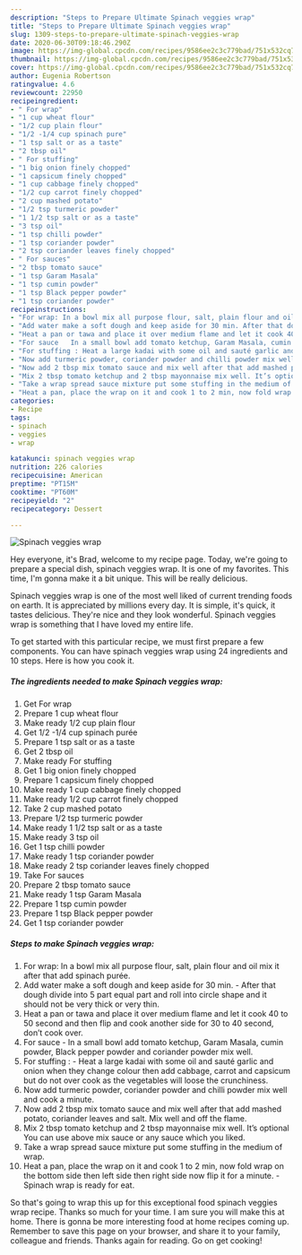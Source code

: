 ```yaml
---
description: "Steps to Prepare Ultimate Spinach veggies wrap"
title: "Steps to Prepare Ultimate Spinach veggies wrap"
slug: 1309-steps-to-prepare-ultimate-spinach-veggies-wrap
date: 2020-06-30T09:18:46.290Z
image: https://img-global.cpcdn.com/recipes/9586ee2c3c779bad/751x532cq70/spinach-veggies-wrap-recipe-main-photo.jpg
thumbnail: https://img-global.cpcdn.com/recipes/9586ee2c3c779bad/751x532cq70/spinach-veggies-wrap-recipe-main-photo.jpg
cover: https://img-global.cpcdn.com/recipes/9586ee2c3c779bad/751x532cq70/spinach-veggies-wrap-recipe-main-photo.jpg
author: Eugenia Robertson
ratingvalue: 4.6
reviewcount: 22950
recipeingredient:
- " For wrap"
- "1 cup wheat flour"
- "1/2 cup plain flour"
- "1/2 -1/4 cup spinach pure"
- "1 tsp salt or as a taste"
- "2 tbsp oil"
- " For stuffing"
- "1 big onion finely chopped"
- "1 capsicum finely chopped"
- "1 cup cabbage finely chopped"
- "1/2 cup carrot finely chopped"
- "2 cup mashed potato"
- "1/2 tsp turmeric powder"
- "1 1/2 tsp salt or as a taste"
- "3 tsp oil"
- "1 tsp chilli powder"
- "1 tsp coriander powder"
- "2 tsp coriander leaves finely chopped"
- " For sauces"
- "2 tbsp tomato sauce"
- "1 tsp Garam Masala"
- "1 tsp cumin powder"
- "1 tsp Black pepper powder"
- "1 tsp coriander powder"
recipeinstructions:
- "For wrap: In a bowl mix all purpose flour, salt, plain flour and oil mix it after that add spinach purée."
- "Add water make a soft dough and keep aside for 30 min. After that dough divide into 5 part equal part and roll into circle shape and it should not be very thick or very thin."
- "Heat a pan or tawa and place it over medium flame and let it cook 40 to 50 second and then flip and cook another side for 30 to 40 second, don’t cook over."
- "For sauce   In a small bowl add tomato ketchup, Garam Masala, cumin powder, Black pepper powder and coriander powder mix well."
- "For stuffing : Heat a large kadai with some oil and sauté garlic and onion when they change colour then add cabbage, carrot and capsicum but do not over cook as the vegetables will loose the crunchiness."
- "Now add turmeric powder, coriander powder and chilli powder mix well and cook a minute."
- "Now add 2 tbsp mix tomato sauce and mix well after that add mashed potato, coriander leaves and salt. Mix well and off the flame."
- "Mix 2 tbsp tomato ketchup and 2 tbsp mayonnaise mix well. It’s optional You can use above mix sauce or any sauce which you liked."
- "Take a wrap spread sauce mixture put some stuffing in the medium of wrap."
- "Heat a pan, place the wrap on it and cook 1 to 2 min, now fold wrap on the bottom side then left side then right side now flip it for a minute. Spinach wrap is ready for eat."
categories:
- Recipe
tags:
- spinach
- veggies
- wrap

katakunci: spinach veggies wrap 
nutrition: 226 calories
recipecuisine: American
preptime: "PT15M"
cooktime: "PT60M"
recipeyield: "2"
recipecategory: Dessert

---
```



![Spinach veggies wrap](https://img-global.cpcdn.com/recipes/9586ee2c3c779bad/751x532cq70/spinach-veggies-wrap-recipe-main-photo.jpg)

Hey everyone, it's Brad, welcome to my recipe page. Today, we're going to prepare a special dish, spinach veggies wrap. It is one of my favorites. This time, I'm gonna make it a bit unique. This will be really delicious.



Spinach veggies wrap is one of the most well liked of current trending foods on earth. It is appreciated by millions every day. It is simple, it's quick, it tastes delicious. They're nice and they look wonderful. Spinach veggies wrap is something that I have loved my entire life.


To get started with this particular recipe, we must first prepare a few components. You can have spinach veggies wrap using 24 ingredients and 10 steps. Here is how you cook it.

<!--inarticleads1-->

##### The ingredients needed to make Spinach veggies wrap:

1. Get  For wrap
1. Prepare 1 cup wheat flour
1. Make ready 1/2 cup plain flour
1. Get 1/2 -1/4 cup spinach purée
1. Prepare 1 tsp salt or as a taste
1. Get 2 tbsp oil
1. Make ready  For stuffing
1. Get 1 big onion finely chopped
1. Prepare 1 capsicum finely chopped
1. Make ready 1 cup cabbage finely chopped
1. Make ready 1/2 cup carrot finely chopped
1. Take 2 cup mashed potato
1. Prepare 1/2 tsp turmeric powder
1. Make ready 1 1/2 tsp salt or as a taste
1. Make ready 3 tsp oil
1. Get 1 tsp chilli powder
1. Make ready 1 tsp coriander powder
1. Make ready 2 tsp coriander leaves finely chopped
1. Take  For sauces
1. Prepare 2 tbsp tomato sauce
1. Make ready 1 tsp Garam Masala
1. Prepare 1 tsp cumin powder
1. Prepare 1 tsp Black pepper powder
1. Get 1 tsp coriander powder




<!--inarticleads2-->

##### Steps to make Spinach veggies wrap:

1. For wrap: In a bowl mix all purpose flour, salt, plain flour and oil mix it after that add spinach purée.
1. Add water make a soft dough and keep aside for 30 min. - After that dough divide into 5 part equal part and roll into circle shape and it should not be very thick or very thin.
1. Heat a pan or tawa and place it over medium flame and let it cook 40 to 50 second and then flip and cook another side for 30 to 40 second, don’t cook over.
1. For sauce  -  In a small bowl add tomato ketchup, Garam Masala, cumin powder, Black pepper powder and coriander powder mix well.
1. For stuffing : - Heat a large kadai with some oil and sauté garlic and onion when they change colour then add cabbage, carrot and capsicum but do not over cook as the vegetables will loose the crunchiness.
1. Now add turmeric powder, coriander powder and chilli powder mix well and cook a minute.
1. Now add 2 tbsp mix tomato sauce and mix well after that add mashed potato, coriander leaves and salt. Mix well and off the flame.
1. Mix 2 tbsp tomato ketchup and 2 tbsp mayonnaise mix well. It’s optional You can use above mix sauce or any sauce which you liked.
1. Take a wrap spread sauce mixture put some stuffing in the medium of wrap.
1. Heat a pan, place the wrap on it and cook 1 to 2 min, now fold wrap on the bottom side then left side then right side now flip it for a minute. - Spinach wrap is ready for eat.




So that's going to wrap this up for this exceptional food spinach veggies wrap recipe. Thanks so much for your time. I am sure you will make this at home. There is gonna be more interesting food at home recipes coming up. Remember to save this page on your browser, and share it to your family, colleague and friends. Thanks again for reading. Go on get cooking!
